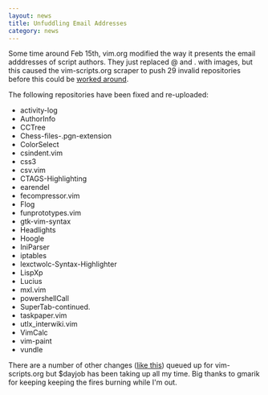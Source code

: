 ```yaml
---
layout: news
title: Unfuddling Email Addresses
category: news
---
```


Some time around Feb 15th, vim.org modified the way it presents
the email adddresses of script authors.  They just replaced @ and .
with images, but this caused the vim-scripts.org scraper to
push 29 invalid repositories before this could be
[worked around](https://github.com/vim-scraper/vim-scraper/commit/938d48b062f4f5b242a8787d3ecb30662bcb2e59).

The following repositories have been fixed and re-uploaded:

 * activity-log
 * AuthorInfo
 * CCTree
 * Chess-files-.pgn-extension
 * ColorSelect
 * csindent.vim
 * css3
 * csv.vim
 * CTAGS-Highlighting
 * earendel
 * fecompressor.vim
 * Flog
 * funprototypes.vim
 * gtk-vim-syntax
 * Headlights
 * Hoogle
 * IniParser
 * iptables
 * lexctwolc-Syntax-Highlighter
 * LispXp
 * Lucius
 * mxl.vim
 * powershellCall
 * SuperTab-continued.
 * taskpaper.vim
 * utlx\_interwiki.vim
 * VimCalc
 * vim-paint
 * vundle

There are a number of other changes
([like this](https://github.com/crissmancd/vim_scripts_redesign))
queued up for vim-scripts.org but $dayjob has been taking up all my time.
Big thanks to gmarik for keeping keeping the fires burning
while I'm out.

